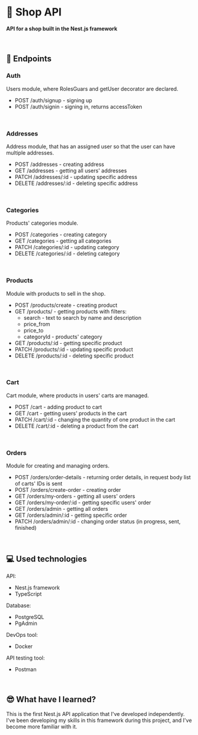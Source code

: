 # 🛒 Shop API

**API for a shop built in the Nest.js framework**

<br>

## 📍 Endpoints


### Auth

Users module, where RolesGuars and getUser decorator are declared.

- POST /auth/signup - signing up
- POST /auth/signin - signing in, returns accessToken

<br>

### Addresses

Address module, that has an assigned user so that the user can have multiple addresses.

- POST /addresses - creating address
- GET /addresses - getting all users' addresses
- PATCH /addresses/:id - updating specific address
- DELETE /addresses/:id - deleting specific address

<br>

### Categories

Products' categories module.

- POST /categories - creating category
- GET /categories - getting all categories
- PATCH /categories/:id - updating category
- DELETE /categories/:id - deleting category

<br>

### Products

Module with products to sell in the shop.

- POST /products/create - creating product
- GET /products/ - getting products with filters:
  - search - text to search by name and description
  - price_from
  - price_to
  - categoryId - products' category
- GET /products/:id - getting specific product
- PATCH /products/:id - updating specific product
- DELETE /products/:id - deleting specific product

<br>

### Cart

Cart module, where products in users' carts are managed.

- POST /cart - adding product to cart
- GET /cart - getting users' products in the cart
- PATCH /cart/:id - changing the quantity of one product in the cart
- DELETE /cart/:id - deleting a product from the cart

<br>

### Orders

Module for creating and managing orders.

- POST /orders/order-details - returning order details, in request body list of carts' IDs is sent
- POST /orders/create-order - creating order
- GET /orders/my-orders - getting all users' orders
- GET /orders/my-order/:id - getting specific users' order
- GET /orders/admin - getting all orders
- GET /orders/admin/:id - getting specific order
- PATCH /orders/admin/:id - changing order status (in progress, sent, finished)

<br>

## 💻 Used technologies

API:
- Nest.js framework
- TypeScript

Database:
- PostgreSQL
- PgAdmin

DevOps tool:
- Docker

API testing tool:
- Postman


<br>

## 😎 What have I learned?

This is the first Nest.js API application that I've developed independently. I've been developing my skills in this framework during this project, and I've become more familiar with it.
